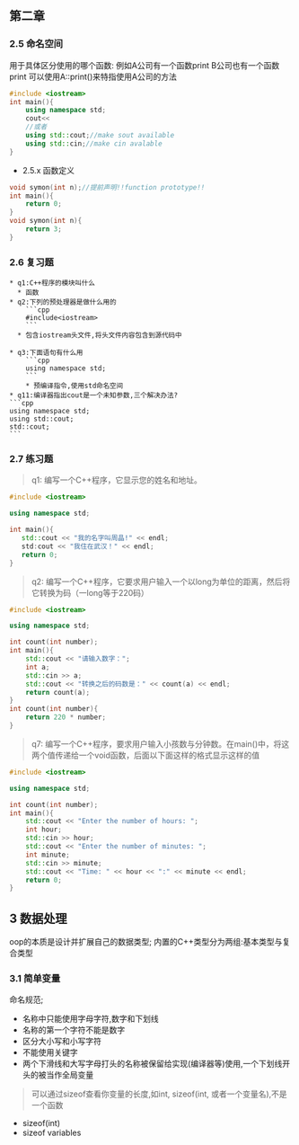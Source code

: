 ## 第二章

### 2.5 命名空间
用于具体区分使用的哪个函数:
例如A公司有一个函数print
B公司也有一个函数print
可以使用A::print()来特指使用A公司的方法


```cpp
#include <iostream>
int main(){
    using namespace std;
    cout<<
    //或者
    using std::cout;//make sout available
    using std::cin;//make cin avalable
}
```

  * 2.5.x 函数定义
  
```cpp
void symon(int n);//提前声明!!function prototype!!
int main(){
    return 0;
}
void symon(int n){
    return 3;
}
```
### 2.6 复习题

    * q1:C++程序的模块叫什么
      * 函数
    * q2:下列的预处理器是做什么用的
        ```cpp
        #include<iostream>
        ```
      * 包含iostream头文件,将头文件内容包含到源代码中

    * q3:下面语句有什么用
        ```cpp
        using namespace std;
        ```
        * 预编译指令,使用std命名空间
    * q11:编译器指出cout是一个未知参数,三个解决办法?
    ```cpp
    using namespace std;
    using std::cout;
    std::cout;
    ```
### 2.7 练习题

> q1: 编写一个C++程序，它显示您的姓名和地址。
 
 ```cpp
#include <iostream>

using namespace std;

int main(){
    std::cout << "我的名字叫周晶!" << endl;
    std:cout << "我住在武汉！" << endl;
    return 0;
}
 ```
> q2: 编写一个C++程序，它要求用户输入一个以long为单位的距离，然后将它转换为码（一long等于220码）

```cpp
#include <iostream>

using namespace std;

int count(int number);
int main(){
    std::cout << "请输入数字：";
    int a;
    std::cin >> a;
    std::cout << "转换之后的码数是：" << count(a) << endl;
    return count(a);
}
int count(int number){
    return 220 * number; 
}
```
> q7: 编写一个C++程序，要求用户输入小孩数与分钟数。在main()中，将这两个值传递给一个void函数，后面以下面这样的格式显示这样的值

```cpp
#include <iostream>

using namespace std;

int count(int number);
int main(){
    std::cout << "Enter the number of hours: ";
    int hour;
    std::cin >> hour;
    std::cout << "Enter the number of minutes: ";
    int minute;
    std::cin >> minute;
    std::cout << "Time: " << hour << ":" << minute << endl;
    return 0;
}
```
## 3 数据处理
oop的本质是设计并扩展自己的数据类型;
内置的C++类型分为两组:基本类型与复合类型
### 3.1 简单变量
命名规范;
* 名称中只能使用字母字符,数字和下划线
* 名称的第一个字符不能是数字
* 区分大小写和小写字符
* 不能使用关键字
* 两个下滑线和大写字母打头的名称被保留给实现(编译器等)使用,一个下划线开头的被当作全局变量

> 可以通过sizeof查看你变量的长度,如int, sizeof(int, 或者一个变量名),不是一个函数

* sizeof(int)
* sizeof variables
